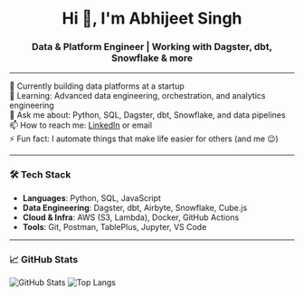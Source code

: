 <h1 align="center">Hi 👋, I'm Abhijeet Singh</h1>
<h3 align="center">Data & Platform Engineer | Working with Dagster, dbt, Snowflake & more</h3>

---

🔭 Currently building data platforms at a startup  
🌱 Learning: Advanced data engineering, orchestration, and analytics engineering  
💬 Ask me about: Python, SQL, Dagster, dbt, Snowflake, and data pipelines  
📫 How to reach me: [LinkedIn](https://www.linkedin.com/in/your-profile) or email  
⚡ Fun fact: I automate things that make life easier for others (and me 😉)

---

### 🛠️ Tech Stack

- **Languages**: Python, SQL, JavaScript
- **Data Engineering**: Dagster, dbt, Airbyte, Snowflake, Cube.js
- **Cloud & Infra**: AWS (S3, Lambda), Docker, GitHub Actions
- **Tools**: Git, Postman, TablePlus, Jupyter, VS Code

---

### 📈 GitHub Stats

![GitHub Stats](https://github-readme-stats.vercel.app/api?username=AbhijeetSingh1801&show_icons=true&theme=radical)
![Top Langs](https://github-readme-stats.vercel.app/api/top-langs/?username=AbhijeetSingh1801&layout=compact&theme=radical)
